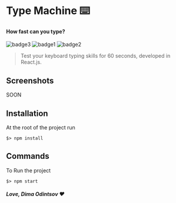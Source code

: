# Type Machine ⌨️
#### How fast can you type?

 ![badge3](https://img.shields.io/badge/react-%2320232a.svg?style=for-the-badge&logo=react&logoColor=%2361DAFB) ![badge1](https://img.shields.io/badge/javascript-%23323330.svg?style=for-the-badge&logo=javascript&logoColor=%23F7DF1E) ![badge2](https://img.shields.io/badge/css3-%231572B6.svg?style=for-the-badge&logo=css3&logoColor=white)
> Test your keyboard typing skills for 60 seconds, developed in React.js.

## Screenshots

SOON

## Installation
At the root of the project run
```
$> npm install
```

## Commands
To Run the project
```
$> npm start
```

##### Love, Dima Odintsov ❤️
